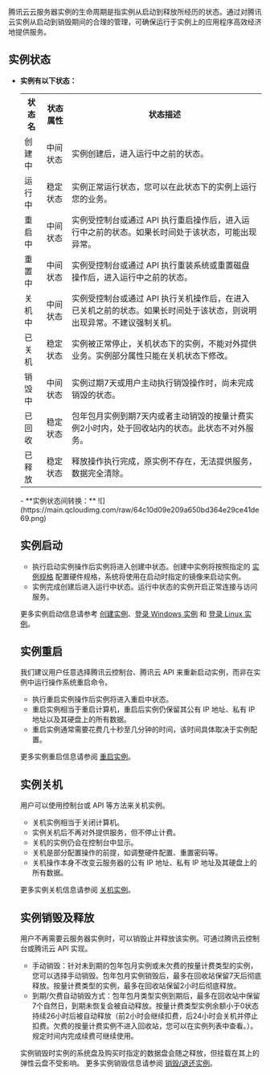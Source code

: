 腾讯云云服务器实例的生命周期是指实例从启动到释放所经历的状态。通过对腾讯云实例从启动到销毁期间的合理的管理，可确保运行于实例上的应用程序高效经济地提供服务。

## 实例状态

- **实例有以下状态：**
	<table>
	<tr><th>状态名</th><th>状态属性</th><th>状态描述</th></tr>
	<tr><td>创建中</td><td>中间状态</td><td>实例创建后，进入运行中之前的状态。</td></tr>
	<tr><td>运行中</td><td>稳定状态</td><td>实例正常运行状态，您可以在此状态下的实例上运行您的业务。</td></tr>
	<tr><td>重启中</td><td>中间状态</td><td>实例受控制台或通过 API 执行重启操作后，进入运行中之前的状态。如果长时间处于该状态，可能出现异常。</td></tr>
	<tr><td>重置中</td><td>中间状态</td><td>实例受控制台或通过 API 执行重装系统或重置磁盘操作后，进入运行中之前的状态。 </td></tr>
	<tr><td>关机中</td><td>中间状态</td><td>实例受控制台或通过 API 执行关机操作后，在进入已关机之前的状态。如果长时间处于该状态，则说明出现异常。不建议强制关机。</td></tr>
	<tr><td>已关机</td><td>稳定状态</td><td>实例被正常停止，关机状态下的实例，不能对外提供业务。实例部分属性只能在关机状态下修改。</td></tr>
	<tr><td>销毁中</td><td>中间状态</td><td>实例过期7天或用户主动执行销毁操作时，尚未完成销毁的状态。</td></tr>
	<tr><td>已回收</td><td>稳定状态</td><td>包年包月实例到期7天内或者主动销毁的按量计费实例2小时内，处于回收站内的状态。此状态不对外服务。</td></tr>
	<tr><td>已释放</td><td>稳定状态</td><td>释放操作执行完成，原实例不存在，无法提供服务，数据完全清除。</td></tr>
</table>
- **实例状态间转换：**
![](https://main.qcloudimg.com/raw/64c10d09e209a650bd364e29ce41de69.png)

## 实例启动
 - 执行启动实例操作后实例将进入创建中状态。创建中实例将按照指定的 [实例规格](https://cloud.tencent.com/document/product/213/11518) 配置硬件规格，系统将使用在启动时指定的镜像来启动实例。
 - 实例完成创建后进入运行中状态。运行中状态的实例开启正常连接与访问服务。

更多实例启动信息请参考 [创建实例](https://cloud.tencent.com/document/product/213/4855)、[登录 Windows 实例](https://cloud.tencent.com/document/product/213/35697) 和 [登录 Linux 实例](https://cloud.tencent.com/document/product/213/16515)。

## 实例重启
我们建议用户任意选择腾讯云控制台、腾讯云 API 来重新启动实例，而非在实例中运行操作系统重启命令。
 - 执行重启实例操作后实例将进入重启中状态。
 - 重启实例相当于重启计算机，重启后实例仍保留其公有 IP 地址、私有 IP 地址以及其硬盘上的所有数据。
 - 重启实例通常需要花费几十秒至几分钟的时间，该时间具体取决于实例配置。

更多实例重启信息请参阅 [重启实例](https://cloud.tencent.com/document/product/213/4928)。

## 实例关机
用户可以使用控制台或 API 等方法来关机实例。
 - 关机实例相当于关闭计算机。
 - 实例关机后不再对外提供服务，但不停止计费。
 - 关机的实例仍会在控制台中显示。
 - 关机是部分配置操作的前提，如调整硬件配置、重置密码等。
 - 关机操作本身不改变云服务器的公有 IP 地址、私有 IP 地址及其硬盘上的所有数据。
 
更多实例关机信息请参阅 [关机实例](https://cloud.tencent.com/document/product/213/4929)。

## 实例销毁及释放
用户不再需要云服务器实例时，可以销毁止并释放该实例。可通过腾讯云控制台或腾讯云 API 实现。

- 手动销毁：针对未到期的包年包月实例或未欠费的按量计费类型的实例，您可以选择手动销毁。包年包月实例销毁后，最多在回收站保留7天后彻底释放。按量计费类型的实例，最多在回收站保留2小时后彻底释放。
- 到期/欠费自动销毁方式：包年包月类型实例到期后，最多在回收站中保留7个自然日，到期未恢复会被自动释放。按量计费类型实例余额小于0状态持续26小时后被自动释放（前2小时会继续扣费，后24小时会关机并停止扣费。欠费的按量计费实例不进入回收站，您可以在实例列表中查看。）。规定时间内完成续费可继续使用。

实例销毁时实例的系统盘及购买时指定的数据盘会随之释放，但挂载在其上的弹性云盘不受影响。
更多实例销毁信息请参阅 [销毁/退还实例](https://cloud.tencent.com/document/product/213/4930)。
